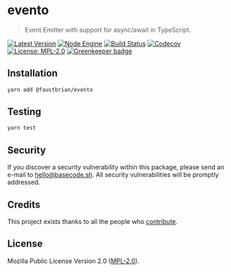 # evento

> Event Emitter with support for async/await in TypeScript.

[![Latest Version](https://badgen.now.sh/npm/v/@faustbrian/evento)](https://www.npmjs.com/package/@faustbrian/evento)
[![Node Engine](https://badgen.now.sh/npm/node/@faustbrian/evento)](https://www.npmjs.com/package/@faustbrian/evento)
[![Build Status](https://badgen.now.sh/circleci/github/faustbrian/evento)](https://circleci.com/gh/faustbrian/evento)
[![Codecov](https://badgen.now.sh/codecov/c/github/faustbrian/evento)](https://codecov.io/gh/faustbrian/evento)
[![License: MPL-2.0](https://badgen.now.sh/badge/license/MPL-2.0/green)](https://mozilla.org/MPL/2.0/) [![Greenkeeper badge](https://badges.greenkeeper.io/emittr/memory.svg)](https://greenkeeper.io/)

## Installation

```bash
yarn add @faustbrian/evento
```

## Testing

```bash
yarn test
```

## Security

If you discover a security vulnerability within this package, please send an e-mail to hello@basecode.sh. All security vulnerabilities will be promptly addressed.

## Credits

This project exists thanks to all the people who [contribute](../../contributors).

## License

Mozilla Public License Version 2.0 ([MPL-2.0](./LICENSE)).
